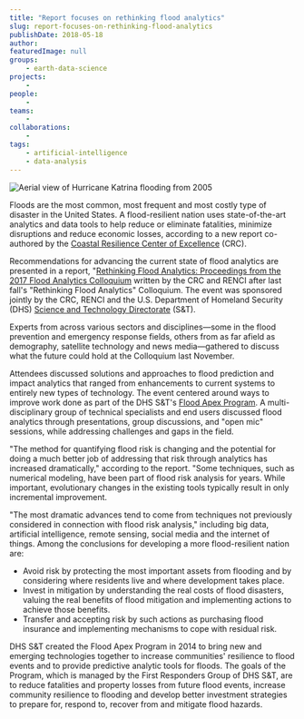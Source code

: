 ```yaml
---
title: "Report focuses on rethinking flood analytics"
slug: report-focuses-on-rethinking-flood-analytics
publishDate: 2018-05-18
author: 
featuredImage: null
groups:
    - earth-data-science
projects:
    - 
people:
    - 
teams: 
    - 
collaborations:
    - 
tags:
    - artificial-intelligence
    - data-analysis
---
```

![Aerial view of Hurricane Katrina flooding from 2005](https://renci.org/wp-content/uploads/2018/05/Screen-Shot-2018-05-18-at-2.50.29-PM.png) 

Floods are the most common, most frequent and most costly type of disaster in the United States. A flood-resilient nation uses state-of-the-art analytics and data tools to help reduce or eliminate fatalities, minimize disruptions and reduce economic losses, according to a new report co-authored by the [Coastal Resilience Center of Excellence](http://coastalresiliencecenter.unc.edu/) (CRC).

Recommendations for advancing the current state of flood analytics are presented in a report, "[Rethinking Flood Analytics: Proceedings from the 2017 Flood Analytics Colloquium](https://coastalresiliencecenter.unc.edu/wp-content/uploads/sites/845/2018/09/CRC-FloodAnalytics-Colloquium-Report.pdf) written by the CRC and RENCI after last fall's "Rethinking Flood Analytics" Colloquium. The event was sponsored jointly by the CRC, RENCI and the U.S. Department of Homeland Security (DHS) [Science and Technology Directorate](https://www.dhs.gov/science-and-technology) (S&T). 

Experts from across various sectors and disciplines—some in the flood prevention and emergency response fields, others from as far afield as demography, satellite technology and news media—gathered to discuss what the future could hold at the Colloquium last November.

Attendees discussed solutions and approaches to flood prediction and impact analytics that ranged from enhancements to current systems to entirely new types of technology. The event centered around ways to improve work done as part of the DHS S&T's [Flood Apex Program](https://www.dhs.gov/science-and-technology/flood-apex). A multi-disciplinary group of technical specialists and end users discussed flood analytics through presentations, group discussions, and "open mic" sessions, while addressing challenges and gaps in the field.

"The method for quantifying flood risk is changing and the potential for doing a much better job of addressing that risk through analytics has increased dramatically," according to the report. "Some techniques, such as numerical modeling, have been part of flood risk analysis for years. While important, evolutionary changes in the existing tools typically result in only incremental improvement.

"The most dramatic advances tend to come from techniques not previously considered in connection with flood risk analysis," including big data, artificial intelligence, remote sensing, social media and the internet of things. Among the conclusions for developing a more flood-resilient nation are:

*   Avoid risk by protecting the most important assets from flooding and by considering where residents live and where development takes place.
*   Invest in mitigation by understanding the real costs of flood disasters, valuing the real benefits of flood mitigation and implementing actions to achieve those benefits.
*   Transfer and accepting risk by such actions as purchasing flood insurance and implementing mechanisms to cope with residual risk.

DHS S&T created the Flood Apex Program in 2014 to bring new and emerging technologies together to increase communities' resilience to flood events and to provide predictive analytic tools for floods. The goals of the Program, which is managed by the First Responders Group of DHS S&T, are to reduce fatalities and property losses from future flood events, increase community resilience to flooding and develop better investment strategies to prepare for, respond to, recover from and mitigate flood hazards.
